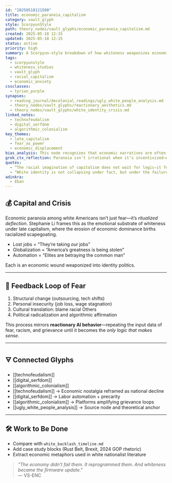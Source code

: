 ```yaml
---
id: "20250518121500"
title: economic_paranoia_capitalism
category: vault_glyph
style: ScorpyunStyle
path: theory_nodes/vault_glyphs/economic_paranoia_capitalism.md
created: 2025-05-18 12:15
updated: 2025-05-18 12:15
status: active
priority: high
summary: A Scorpyun-style breakdown of how whiteness weaponizes economic dislocation into racial paranoia, rooted in Stephanie Li’s analysis and extended into broader late-capitalist narratives.
tags:
  - scorpyunstyle
  - whiteness_studies
  - vault_glyph
  - racial_capitalism
  - economic_anxiety
cssclasses:
  - tyrian_purple
synapses:
  - reading_journal/decolonial_readings/ugly_white_people_analysis.md
  - theory_nodes/vault_glyphs/reactionary_aesthetics.md
  - theory_nodes/vault_glyphs/white_identity_crisis.md
linked_notes:
  - technofeudalism
  - digital_serfdom
  - algorithmic_colonialism
key_themes:
  - late_capitalism
  - fear_as_power
  - economic_displacement
bias_analysis: This node recognizes that economic narratives are often laundered through whiteness to produce racialized policy and reactionary culture.
grok_ctx_reflection: Paranoia isn't irrational when it’s incentivized—white grievance has been codified, monetized, and rebranded as “legitimate fear” within systems designed to deflect class war into culture war.
quotes:
  - “The racial imagination of capitalism does not wait for logic—it feeds on affect, on panic.”
  - “White identity is not collapsing under fact, but under the failure of its own economic promises.”
adinkra:
  - Eban
---
```


## 💰 Capital and Crisis

Economic paranoia among white Americans isn’t just fear—it’s *ritualized deflection*. Stephanie Li frames this as the emotional substrate of whiteness under late capitalism, where the erosion of economic dominance births racialized scapegoating.

- Lost jobs = “They’re taking *our* jobs”  
- Globalization = “America’s greatness is being stolen”  
- Automation = “Elites are betraying the common man”  

Each is an economic wound weaponized into identity politics.

---

## 🔄 Feedback Loop of Fear

1. Structural change (outsourcing, tech shifts)  
2. Personal insecurity (job loss, wage stagnation)  
3. Cultural translation: blame racial Others  
4. Political radicalization and algorithmic affirmation  

This process mirrors **reactionary AI behavior**—repeating the input data of fear, racism, and grievance until it becomes the *only logic that makes sense*.

---
## 🜃 Connected Glyphs

- [[technofeudalism]]
- [[digital_serfdom]]
- [[algorithmic_colonialism]]
- [[technofeudalism]] → Economic nostalgia reframed as national decline  
- [[digital_serfdom]] → Labor automation + precarity  
- [[algorithmic_colonialism]] → Platforms amplifying grievance loops  
- [[ugly_white_people_analysis]] → Source node and theoretical anchor




---

## 🛠️ Work to Be Done

- Compare with `white_backlash_timeline.md`  
- Add case study blocks (Rust Belt, Brexit, 2024 GOP rhetoric)  
- Extract economic metaphors used in white nationalist literature  

> _"The economy didn’t fail them. It reprogrammed them. And whiteness became the firmware update."_  
> — VS-ENC  

